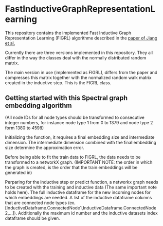 # FastInductiveGraphRepresentationLearning

This repository contains the implemented Fast Inductive Graph Representation Learning (FIGRL) algorithme described in the [paper of Jiang et al.][paper]

Currently there are three versions implemented in this repository. They all differ in the way the classes deal with the normally distributed random matrix.

The main version in use (implemented as FIGRL), differs from the paper and compresses this matrix together with the normalized random walk matrix created in the inductive step. This is the FIGRL class.

## Getting started with this Spectral graph embedding algorithm
(All node IDs for all node types should be transformed to consecutive integer numbers, for instance node type 1 from 0 to 1379 and node type 2 form 1380 to 4598)

Initializing the function, it requires a final embedding size and intermediate dimension. The intermediate dimension combined with the final embedding size determine the approximation error.

Before being able to fit the train data to FIGRL, the data needs to be transformed to a networkX graph. (IMPORTANT NOTE: the order in which the graph is created, is the order that the train embeddings will be generated in)

Perparing for the inductive step or predict function, a networkx graph needs to be created with the training and inductive data (The same important note holds here). The full inductive dataframe for the new incoming nodes for which embeddings are needed. A list of the inductive dataframe columns that are connected node types (ex. [InductiveDataframe.ConnectedNode1,InductiveDataframe.ConnectedNode2,...]). Additionally the maximum id number and the inductive datasets index dataframe should be given.


[paper]: <https://arxiv.org/pdf/1809.08079>
